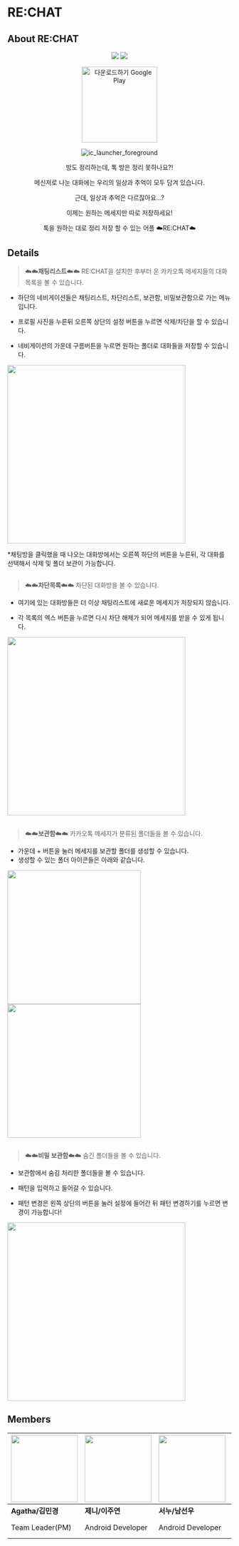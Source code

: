 # RE:CHAT
## About RE:CHAT
<div align="center"><img src="https://img.shields.io/badge/Kotlin-7F52FF?style=flat-appveyor&logo=Kotlin&logoColor=white"/> <img src="https://img.shields.io/badge/Java-007396?style=flat-appveyor&logo=Java&logoColor=white"/> 

  <a href='https://play.google.com/store/apps/details?id=com.chat_soon_e.re_chat&pcampaignid=pcampaignidMKT-Other-global-all-co-prtnr-py-PartBadge-Mar2515-1' ><img alt='다운로드하기 Google Play' Width="170" src='https://play.google.com/intl/ko/badges/static/images/badges/ko_badge_web_generic.png'/></a>
  
![ic_launcher_foreground](https://user-images.githubusercontent.com/37200286/170323177-58da00c9-69ed-451e-af46-60e59d9d4f46.png)
  
  방도 정리하는데, 톡 방은 정리 못하나요?!

메신저로 나눈 대화에는 우리의 일상과 추억이 모두 담겨 있습니다.

근데, 일상과 추억은 다르잖아요...?

이제는 원하는 메세지만 따로 저장하세요!

톡을 원하는 대로 정리 저장 할 수 있는 어플
☁️RE:CHAT☁️
</div>

## Details
>☁️☁️**채팅리스트**☁️☁️ RE:CHAT을 설치한 후부터 온 카카오톡 메세지들의 대화목록을 볼 수 있습니다.

* 하단의 네비게이션들은 채팅리스트, 차단리스트, 보관함, 비밀보관함으로 가는 메뉴입니다.

* 프로필 사진을 누른뒤 오른쪽 상단의 설정 버튼을 누르면 삭제/차단을 할 수 있습니다.

* 네비게이션의 가운데 구름버튼을 누르면 원하는 폴더로 대화들을 저장할 수 있습니다.

<img src="https://user-images.githubusercontent.com/37200286/170315285-023f7127-f779-47aa-8136-c2ced4c23e35.png" height="400">

*채팅방을 클릭했을 때 나오는 대화방에서는 오른쪽 하단의 버튼을 누른뒤, 각 대화를 선택해서 삭제 및 폴더 보관이 가능합니다.

##

>☁️☁️**차단목록**☁️☁️ 차단된 대화방을 볼 수 있습니다.

* 여기에 있는 대화방들은 더 이상 채팅리스트에 새로운 메세지가 저장되지 않습니다.

* 각 목록의 엑스 버튼을 누르면 다시 차단 해제가 되어 메세지를 받을 수 있게 됩니다.

<img src="https://user-images.githubusercontent.com/37200286/170315284-ae2a1d8c-a231-4890-a3b6-b9e1a457cebf.png" height="400">

##

>☁️☁️**보관함**☁️☁️ 카카오톡 메세지가 분류된 폴더들을 볼 수 있습니다.

* 가운데 + 버튼을 눌러 메세지를 보관할 폴더를 생성할 수 있습니다. 
* 생성할 수 있는 폴더 아이콘들은 아래와 같습니다.

<img src="https://user-images.githubusercontent.com/37200286/170324964-c54157c0-c7cb-409e-875e-5b964d7fbe56.png" height="300"> <img src="https://user-images.githubusercontent.com/37200286/170315282-d50f61b6-1be6-48b5-a683-5870d4b1a969.png" height="300">

##

>☁️☁️**비밀 보관함**☁️☁️ 숨긴 폴더들을 볼 수 있습니다.

* 보관함에서 숨김 처리한 폴더들을 볼 수 있습니다.

* 패턴을 입력하고 들어갈 수 있습니다.

* 패턴 변경은 왼쪽 상단의 버튼을 눌러 설정에 들어간 뒤 패턴 변경하기를 누르면 변경이 가능합니다! 

<img src="https://user-images.githubusercontent.com/37200286/170324901-7e9a11ea-f602-4c58-a225-d00f7ac4b318.png" height="400">


## Members
<img src="https://user-images.githubusercontent.com/37200286/170320702-994492dc-8132-46aa-bb89-48f1c837556c.png" width="150">|<img src="https://user-images.githubusercontent.com/37200286/170320714-20f3a432-3432-4adf-a799-da89e96aaa92.png" width="150">|<img src="https://user-images.githubusercontent.com/37200286/170320707-05654267-b53a-4126-b54c-b1b87c06d675.png" width="150">|<img src="https://user-images.githubusercontent.com/37200286/170320711-2ae1ec5b-c029-42ae-aa13-42fda72856f0.png" width="150">
---|---|---|---|
**Agatha/김민경**|**제니/이주연**|**서누/남선우**|**제비/변재호**
Team Leader(PM)|Android Developer|Android Developer|Server Developer (Node.js)

